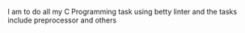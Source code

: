  I am to do all my C Programming task using betty linter and the tasks include preprocessor and others

